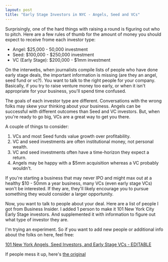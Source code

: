 ```yaml
---
layout: post
title: "Early Stage Investors in NYC - Angels, Seed and VCs"
---
```

Surprisingly, one of the hard things with raising a round is figuring out who to pitch. Here are a few rules of thumb for the amount of money you should expect to receive frome each investor type:

* Angel: $25,000 - 50,000 investment
* Seed: $100,000 - $250,000 investment
* VC (Early Stage): $200,000 - $1mm investment

On the interwebs, when journalists compile lists of people who have done early stage deals, the important information is missing (are they an angel, seed fund or vc?). You want to talk to the right people for your company. Basically, if you try to raise venture money too early, or when it isn't appropriate for your business, you'll spend time confused.

The goals of each investor type are different. Conversations with the wrong folks may skew your thinking about your business. Angels can be successful with different outcomes than Seed and VC investors. But, when you're ready to go big, VCs are a great way to get you there.

A couple of things to consider:

1. VCs and most Seed funds value growth over profitability.
1. VC and seed investments are often institutional money, not personal wealth.
1. VC and seed investments often have a time-horizon they expect a return.
1. Angels may be happy with a $5mm acquisition whereas a VC probably wouldn't.

If you're starting a business that may never IPO and might max out at a healthy $10 - 50mm a year business, many VCs (even early stage VCs) won't be interested. If they are, they'll likely encourage you to pursue something they would consider a larger opportunity.

Now, you want to talk to people about your deal. Here are a list of people I got from Business Insider. I added 1 person to make it 101 New York City Early Stage investors. And supplemented it with information to figure out what type of investor they are.

I'm trying an experiment. So if you want to add new people or additional info about the folks on here, feel free:

[101 New York Angels, Seed Investors, and Early Stage VCs - EDITABLE](https://docs.google.com/a/customer.io/spreadsheet/ccc?key=0Ap5XbqUM9nICdG40LXVVamRyN19zZHlTU3E2SmdDTkE#gid=0)

If people mess it up, here's [the original](https://docs.google.com/spreadsheet/ccc?key=0Ap5XbqUM9nICdGI5X0Z4MzlqWWJ4R2M1TjFPYl9JaGc) 

